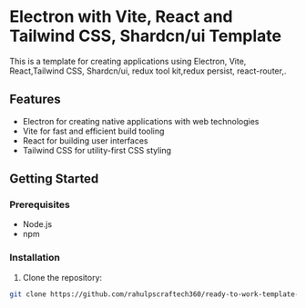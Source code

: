 # Electron with Vite, React and Tailwind CSS, Shardcn/ui Template

This is a template for creating applications using Electron, Vite, React,Tailwind CSS, Shardcn/ui, redux tool kit,redux persist, react-router,.

## Features

- Electron for creating native applications with web technologies
- Vite for fast and efficient build tooling
- React for building user interfaces
- Tailwind CSS for utility-first CSS styling

## Getting Started

### Prerequisites

- Node.js
- npm

### Installation

1. Clone the repository:

```bash
git clone https://github.com/rahulpscraftech360/ready-to-work-template-with-redx-tool-kit-vite-shardcn-electron-tailwind-persisit-react-router-axios.git
```

